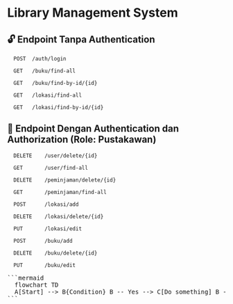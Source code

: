 
# Library Management System

## 🔓 Endpoint Tanpa Authentication

```http
  POST	/auth/login
```
```http
  GET	/buku/find-all
```
```http
  GET	/buku/find-by-id/{id}
```
```http
  GET	/lokasi/find-all
```
```http
  GET	/lokasi/find-by-id/{id}
```
## 🔐 Endpoint Dengan Authentication dan Authorization (Role: Pustakawan)
```http
  DELETE    /user/delete/{id}
```
```http
  GET	    /user/find-all
```
```http
  DELETE	/peminjaman/delete/{id}
```
```http
  GET	    /peminjaman/find-all
```
```http
  POST	    /lokasi/add
```
```http
  DELETE	/lokasi/delete/{id}
```
```http
  PUT	    /lokasi/edit
```
```http
  POST	    /buku/add
```
```http
  DELETE	/buku/delete/{id}
```
```http
  PUT	    /buku/edit
```
<pre>
```mermaid 
  flowchart TD 
  A[Start] --> B{Condition} B -- Yes --> C[Do something] B -- No --> D[Do something else] C --> E[End] D --> E 
```
<pre>

